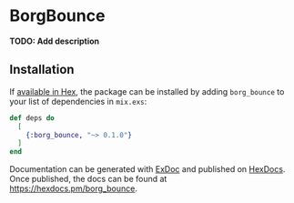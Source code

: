 # BorgBounce

**TODO: Add description**

## Installation

If [available in Hex](https://hex.pm/docs/publish), the package can be installed
by adding `borg_bounce` to your list of dependencies in `mix.exs`:

```elixir
def deps do
  [
    {:borg_bounce, "~> 0.1.0"}
  ]
end
```

Documentation can be generated with [ExDoc](https://github.com/elixir-lang/ex_doc)
and published on [HexDocs](https://hexdocs.pm). Once published, the docs can
be found at <https://hexdocs.pm/borg_bounce>.

